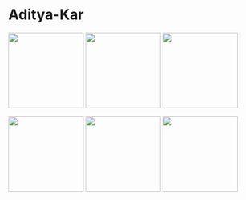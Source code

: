# Aditya-Kar
<p>
<img width="150" height="150" src="https://images.credly.com/size/340x340/images/4d894b46-a6c9-430f-bad4-75ccb7288bf9/image.png"/>
<img width="150" height="150" src="https://images.credly.com/size/340x340/images/00634f82-b07f-4bbd-a6bb-53de397fc3a6/image.png"/>
<img width="150" height="150" src="https://images.credly.com/size/340x340/images/be8fcaeb-c769-4858-b567-ffaaa73ce8cf/image.png"/> 
</p>
<p>
<img width="150" height="150" src="https://media.discordapp.net/attachments/892730124942848023/1041989986607706164/04294_CompTIA_Cert_Badges_Specialist_-_CIOS.png"/>
<img width="150" height="150" src="https://media.discordapp.net/attachments/892730124942848023/1041987715199143946/CompTIA_Network_2Bce.png"/>
<img width="150" height="150" src="https://media.discordapp.net/attachments/892730124942848023/1041987232812236800/My_project_2.png"/>
</P>
